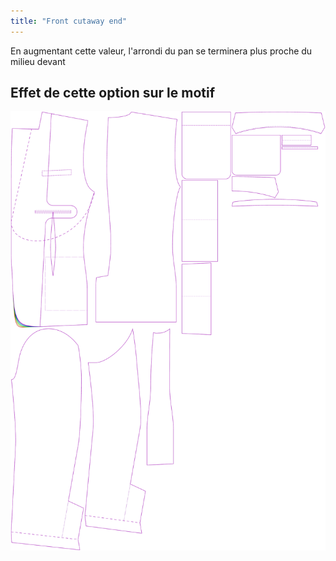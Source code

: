 ```yaml
---
title: "Front cutaway end"
---
```


En augmentant cette valeur, l'arrondi du pan se terminera plus proche du milieu devant

## Effet de cette option sur le motif

![Cette image montre l'effet de cette option en superposant plusieurs variantes qui ont une valeur différente pour cette option](jaeger_frontcutawayend_sample.svg "Effect of this option on the pattern")

